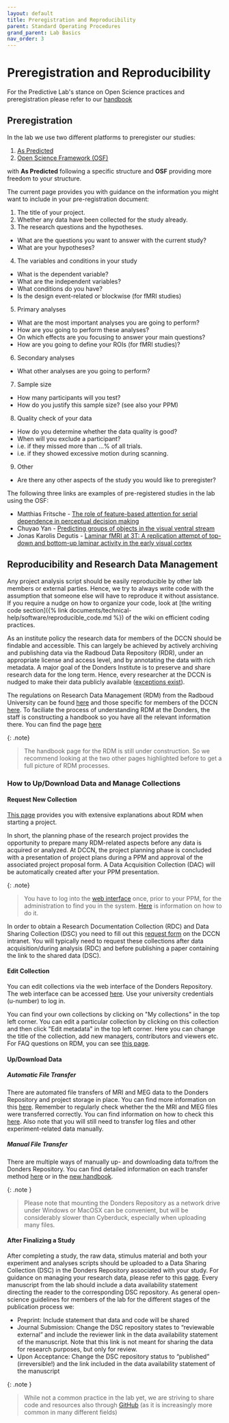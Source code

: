 ```yaml
---
layout: default
title: Preregistration and Reproducibility
parent: Standard Operating Procedures
grand_parent: Lab Basics
nav_order: 3
---
```


# Preregistration and Reproducibility
For the Predictive Lab's stance on Open Science practices and preregistration please refer to our [handbook](https://drive.google.com/file/d/1RMTpcPl8lwJ6Ozf3QIlTaehedsL_tSUC/view)

## Preregistration


In the lab we use two different platforms to preregister our studies:
1. [As Predicted](https://aspredicted.org/)
2. [Open Science Framework (OSF)](https://osf.io/)

with **As Predicted** following a specific structure and **OSF** providing more freedom to your structure. 

The current page provides you with guidance on the information you might want to include in your pre-registration document: 

1. The title of your project.
2. Whether any data have been collected for the study already.
3. The research questions and the hypotheses.
- What are the questions you want to answer with the current study?
- What are your hypotheses?
4. The variables and conditions in your study
- What is the dependent variable?
- What are the independent variables?
- What conditions do you have?
- Is the design event-related or blockwise (for fMRI studies)
5. Primary analyses
- What are the most important analyses you are going to perform?
- How are you going to perform these analyses?
- On which effects are you focusing to answer your main questions?
- How are you going to define your ROIs (for fMRI studies)?
6. Secondary analyses
- What other analyses are you going to perform?
7. Sample size
- How many participants will you test?
- How do you justify this sample size? (see also your PPM)
8. Quality check of your data
- How do you determine whether the data quality is good?
- When will you exclude a participant?
- i.e. if they missed more than …% of all trials.
- i.e. if they showed excessive motion during scanning.
9. Other
- Are there any other aspects of the study you would like to preregister?


The following three links are examples of pre-registered studies in the lab using the OSF:
* Matthias Fritsche - [The role of feature-based attention for serial dependence in perceptual decision making](https://osf.io/q7gj3/)
* Chuyao Yan - [Predicting groups of objects in the visual ventral stream](https://osf.io/s59p6)
* Jonas Karolis Degutis - [Laminar fMRI at 3T: A replication attempt of top-down and bottom-up laminar activity in the early visual cortex](https://osf.io/txuye/)


## Reproducibility and Research Data Management

Any project analysis script should be easily reproducible by other lab members or external parties. Hence, we try to always write code with the assumption that someone else will have to reproduce it without assistance. If you require a nudge on how to organize your code, look at [the writing code section]({% link documents/technical-help/software/reproducible_code.md %}) of the wiki on efficient coding practices. 

As an institute policy the research data for members of the DCCN should be findable and accessible. This can largely be achieved by actively archiving and publishing data via the Radboud Data Repository (RDR), under an appropriate license and access level, and by annotating the data with rich metadata. A major goal of the Donders Institute is to preserve and share research data for the long term. Hence, every researcher at the DCCN is nudged to make their data publicly available ([exceptions exist](https://www.ru.nl/rdm/vm/policy-documents/)). 

The regulations on Research Data Management (RDM) from the Radboud University can be found [here](https://www.ru.nl/rdm/vm/policy-documents/) and those specific for members of the DCCN [here](https://intranet.donders.ru.nl/index.php?id=6467). To faciliate the process of understanding RDM at the Donders, the staff is constructing a handbook so you have all the relevant information there. You can find the page [here](https://rdm.dccn.nl/)

{: .note}
> The handbook page for the RDM is still under construction. So we recommend looking at the two other pages highlighted before to get a full picture of RDM processes.

### How to Up/Download Data and Manage Collections

#### Request New Collection
[This page](https://intranet.donders.ru.nl/index.php?id=6788) provides you with extensive explanations about RDM when starting a project.

In short, the planning phase of the research project provides the opportunity to prepare many RDM-related aspects before any data is acquired or analyzed. At DCCN, the project planning phase is concluded with a presentation of project plans during a PPM and approval of the associated project proposal form. A Data Acquisition Collection (DAC) will be automatically created after your PPM presentation.

{: .note}
> You have to log into the [web interface](https://data.donders.ru.nl/) once, prior to your PPM, for the administration to find you in the system. [Here](https://data.ru.nl/doc/help/helppages/user-manual/login-profile.html) is information on how to do it.

In order to obtain a Research Documentation Collection (RDC) and Data Sharing Collection (DSC) you need to fill out this [request form](https://intranet.donders.ru.nl/index.php?id=donders-repository-request-form) on the DCCN intranet. You will typically need to request these collections after data acquisition/during analysis (RDC) and before publishing a paper containing the link to the shared data (DSC).

#### Edit Collection
You can edit collections via the web interface of the Donders Repository. The web interface can be accessed [here](https://data.donders.ru.nl/). Use your university credentials (u-number) to log in.

You can find your own collections by clicking on "My collections" in the top left corner. You can edit a particular collection by clicking on this collection and then click "Edit metadata" in the top left corner. Here you can change the title of the collection, add new managers, contributors and viewers etc. For FAQ questions on RDM, you can see [this page](https://intranet.donders.ru.nl/index.php?id=5931).

#### Up/Download Data

##### Automatic File Transfer
There are automated file transfers of MRI and MEG data to the Donders Repository and project storage in place. You can find more information on this [here](https://rdm.dccn.nl/docs/4_Collecting/4_UsingUploader.html). Remember to regularly check whether the the MRI and MEG files were transferred correctly. You can find information on how to check this [here](https://data.ru.nl/doc/help/helppages/user-manual/transfer-data/check-data.html). Also note that you will still need to transfer log files and other experiment-related data manually.

##### Manual File Transfer
There are multiple ways of manually up- and downloading data to/from the Donders Repository. You can find detailed information on each transfer method [here](https://data.ru.nl/doc/help/helppages/user-manual/transfer-data.html) or in the [new handbook](https://rdm.dccn.nl/docs/2_Background/2_Tools.html).

{: .note }
> Please note that mounting the Donders Repository as a network drive under Windows or MacOSX can be convenient, but will be considerably slower than Cyberduck, especially when uploading many files.

#### After Finalizing a Study

After completing a study, the raw data, stimulus material and both your experiment and analyses scripts should be uploaded to a Data Sharing Collection (DSC) in the Donders Repository associated with your study. For guidance on managing your research data, please refer to this [page](https://intranet.donders.ru.nl/index.php?id=datastorage-archiving-sharing). Every manuscript from the lab should include a data availability statement directing the reader to the corresponding DSC repository. As general open-science guidelines for members of the lab for the different stages of the publication process we:
* Preprint: Include statement that data and code will be shared
* Journal Submission: Change the DSC repository states to “reviewable external” and include the reviewer link in the data availability statement of the manuscript. Note that this link is not meant for sharing the data for research purposes, but only for review.
* Upon Acceptance: Change the DSC repository status to “published” (irreversible!) and the link included in the data availability statement of the manuscript

{: .note }
> While not a common practice in the lab yet, we are striving to share code and resources also through [GitHub](https://github.com/) (as it is increasingly more common in many different fields) 

